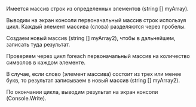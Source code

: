 Имеется массив строк из определенных элементов (string [] myArray).

Выводим на экран консоли первоначальный массив строк используя цикл. Каждый элемент массива (слова) разделяются через пробелы.

Создаем новый массив (string [] myArray2), чтобы в дальнейшем, записать туда результат.

Проверяем через цикл foreach первоначальный массив на количество символов в каждом элементе.

В случае, если слово (элемент массива) состоит из трех или менее букв, то результат записываем в новый массив (string [] myArray2).

По окончании цикла, выводим результат на экран консоли (Console.Write). 